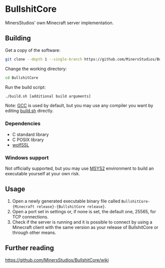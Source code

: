 # BullshitCore

MinersStudios' own Minecraft server implementation.

## Building

Get a copy of the software:

```sh
git clone --depth 1 --single-branch https://github.com/MinersStudios/BullshitCore.git
```

Change the working directory:

```sh
cd BullshitCore
```

Run the build script:

```sh
./build.sh [additional build arguments]
```

Note: [GCC](https://gcc.gnu.org) is used by default, but you may use any
compiler you want by editing [build.sh](build.sh) directly.

### Dependencies

- C standard library
- C POSIX library
- [wolfSSL](https://www.wolfssl.com)

### Windows support

Not officially supported, but you may use [MSYS2](https://www.msys2.org)
environment to build an executable yourself at your own risk.

## Usage

1. Open a newly generated executable binary file called
`BullshitCore-{Minecraft release}-{BullshitCore release}`.
2. Open a port set in settings or, if none is set, the default one, 25565, for
TCP connections.
3. Check if the server is running and it is possible to connect by using a
Minecraft client with the same version as your release of BullshitCore or
through other means.

## Further reading

https://github.com/MinersStudios/BullshitCore/wiki
